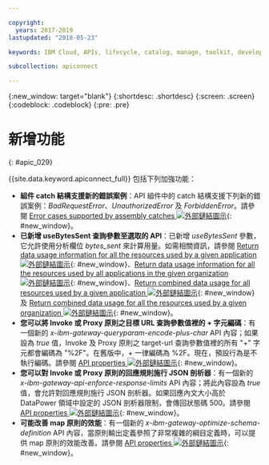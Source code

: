 ```yaml
---

copyright:
  years: 2017-2019
lastupdated: "2018-05-23"

keywords: IBM Cloud, APIs, lifecycle, catalog, manage, toolkit, develop, dev portal

subcollection: apiconnect

---
```


{:new_window: target="blank"}
{:shortdesc: .shortdesc}
{:screen: .screen}
{:codeblock: .codeblock}
{:pre: .pre}

# 新增功能
{: #apic_029}

{{site.data.keyword.apiconnect_full}} 包括下列加強功能：


- **組件 catch 結構支援新的錯誤案例**：API 組件中的 catch 結構支援下列新的錯誤案例：*BadRequestError*、*UnauthorizedError* 及 *ForbiddenError*。請參閱 [Error cases supported by assembly catches ![外部鏈結圖示](../icons/launch-glyph.svg "外部鏈結圖示")](https://www.ibm.com/support/knowledgecenter/en/SSFS6T/com.ibm.apic.toolkit.doc/ref_toolkit_catch_errors.html){: #new_window}。
- **已新增 useBytesSent 查詢參數至選取的 API**：已新增 *useBytesSent* 參數，它允許使用分析欄位 *bytes_sent* 來計算用量。如需相關資訊，請參閱 [Return data usage information for all the resources used by a given application ![外部鏈結圖示](../icons/launch-glyph.svg "外部鏈結圖示")](https://www.ibm.com/support/knowledgecenter/en/SSFS6T/com.ibm.apic.apirest.doc/apirest_reference_topics/rest_op_portal_orgs__orgID__analytics_apps__appID__data-usageGET.html){: #new_window}、[Return data usage information for all the resources used by all applications in the given organization ![外部鏈結圖示](../icons/launch-glyph.svg "外部鏈結圖示")](https://www.ibm.com/support/knowledgecenter/en/SSFS6T/com.ibm.apic.apirest.doc/apirest_reference_topics/rest_op_portal_orgs__orgID__analytics_apps_data-usageGET.html){: #new_window}、[Return combined data usage for all resources used by a given application ![外部鏈結圖示](../icons/launch-glyph.svg "外部鏈結圖示")](https://www.ibm.com/support/knowledgecenter/en/SSFS6T/com.ibm.apic.apirest.doc/apirest_reference_topics/rest_op_portal_orgs__orgID__analytics_apps__appID__data-usage_allGET.html){: #new_window} 及 [Return combined data usage for all the resources used by a given organization ![外部鏈結圖示](../icons/launch-glyph.svg "外部鏈結圖示")](https://www.ibm.com/support/knowledgecenter/en/SSFS6T/com.ibm.apic.apirest.doc/apirest_reference_topics/rest_op_portal_orgs__orgID__analytics_data-usage_allGET.html){: #new_window}。
- **您可以將 Invoke 或 Proxy 原則之目標 URL 查詢參數值裡的 + 字元編碼**：有一個新的 *x-ibm-gateway-queryparam-encode-plus-char* API 內容；如果設為 *true* 值，Invoke 及 Proxy 原則之 target-url 查詢參數值裡的所有 "+" 字元都會編碼為 "%2F"。在舊版中，+ 一律編碼為 %2F。現在，預設行為是不執行編碼。請參閱 [API properties ![外部鏈結圖示](../icons/launch-glyph.svg "外部鏈結圖示")](https://www.ibm.com/support/knowledgecenter/en/SSFS6T/com.ibm.apic.toolkit.doc/configuration_props.html){: #new_window}。
- **您可以對 Invoke 或 Proxy 原則的回應規則施行 JSON 剖析器**：有一個新的 *x-ibm-gateway-api-enforce-response-limits* API 內容；將此內容設為 *true* 值，會允許對回應規則施行 JSON 剖析器。如果回應內文大小高於 DataPower 領域中設定的 JSON 剖析器限制，會傳回狀態碼 500。請參閱 [API properties ![外部鏈結圖示](../icons/launch-glyph.svg "外部鏈結圖示")](https://www.ibm.com/support/knowledgecenter/en/SSFS6T/com.ibm.apic.toolkit.doc/configuration_props.html){: #new_window}。
- **可能改善 map 原則的效能**：有一個新的 *x-ibm-gateway-optimize-schema-definition* API 內容，當原則輸出定義參照了非常複雜的綱目定義時，可以提供 map 原則的效能改善。請參閱 [API properties ![外部鏈結圖示](../icons/launch-glyph.svg "外部鏈結圖示")](https://www.ibm.com/support/knowledgecenter/en/SSFS6T/com.ibm.apic.toolkit.doc/configuration_props.html){: #new_window}。

